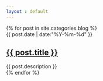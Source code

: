 ```yaml
---
layout : default
---
```


<div class="mid-col">
    <div class="mid-col-container">
        <div id="content" class="inner">
            <div itemscope itemtype="http://schema.org/Blog">
                {% for post in site.categories.blog %}
                <article class="post" itemprop="blogPost" itemscope itemtype="http://schema.org/BlogPosting">
                    <div class="meta">
                        <div class="date">
                            <time>{{ post.date | date:"%Y-%m-%d" }}</time>
                        </div>
                        <!--
                        <div class="tags">
                        {% if page.tags %}
                        tags:
                        {% for tag in page.tags %}
                        <a href="/tags/#{{ tag }}" title="{{ tag }}">{{ tag }}</a>&nbsp;
                        {% endfor %}
                        {% endif %}
                        </div>
                        -->
                    </div>
                    <h1 class="title" itemprop="name"><a href="{{ post.url }}" itemprop="url">{{ post.title }}</a></h1>
                    <div class="entry-content" itemprop="articleBody">{{ post.description }}</div>
                </article>
                {% endfor %}
            </div>
            <!--
            <div id="post-pagination" class="paginator">

              {% if paginator.previous_page %}
                {% if paginator.previous_page == 1 %}
                <a href="/">&lt;前页</a>
                {% else %}
                <a href="/page{{paginator.previous_page}}">&lt;前页</a>
                {% endif %}
              {% else %}
                <span class="previous disabled">&lt;前页</span>
              {% endif %}

                  {% if paginator.page == 1 %}
                  <span class="current-page">1</span>
                  {% else %}
                  <a href="/">1</a>
                  {% endif %}

                {% for count in (2..paginator.total_pages) %}
                  {% if count == paginator.page %}
                  <span class="current-page">{{count}}</span>
                  {% else %}
                  <a href="/page{{count}}">{{count}}</a>
                  {% endif %}
                {% endfor %}

              {% if paginator.next_page %}
                <a class="next" href="/page{{paginator.next_page}}">后页></a>
              {% else %}
                <span class="next disabled" >后页&gt;</span>
              {% endif %}
              (共{{ paginator.total_posts }}篇)
            </div>-->
            <footer id="footer" class="inner">Copyright &copy; 2013 Aisin's Blog All Rights Reserved.</footer>
        </div><!--/#content-->
    </div><!--/.mid-col-container-->
</div><!--/.mid-col-->
